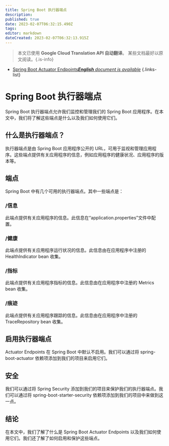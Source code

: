 ```yaml
---
title: Spring Boot 执行器端点
description: 
published: true
date: 2023-02-07T06:32:15.490Z
tags: 
editor: markdown
dateCreated: 2023-02-07T06:32:13.915Z
---
```


> 本文已使用 **Google Cloud Translation API 自动翻译**。
某些文档最好以原文阅读。{.is-info}



- [Spring Boot Actuator Endpoints***English** document is available*](/en/Knowledge-base/Spring-Boot/spring-boot-actuator-endpoints)
{.links-list}


# Spring Boot 执行器端点

Spring Boot 执行器端点允许我们监控和管理我们的 Spring Boot 应用程序。在本文中，我们将了解这些端点是什么以及我们如何使用它们。

## 什么是执行器端点？

执行器端点是由 Spring Boot 应用程序公开的 URL，可用于监视和管理应用程序。这些端点提供有关应用程序的信息，例如应用程序的健康状况、应用程序的版本等。

## 端点

Spring Boot 中有几个可用的执行器端点。其中一些端点是：

### /信息

此端点提供有关应用程序的信息。此信息在“application.properties”文件中配置。

### /健康

此端点提供有关应用程序运行状况的信息。此信息由在应用程序中注册的 HealthIndicator bean 收集。

### /指标

此端点提供有关应用程序指标的信息。此信息由在应用程序中注册的 Metrics bean 收集。

### /痕迹

此端点提供有关应用程序跟踪的信息。此信息由在应用程序中注册的 TraceRepository bean 收集。

## 启用执行器端点

Actuator Endpoints 在 Spring Boot 中默认不启用。我们可以通过将 spring-boot-actuator 依赖项添加到我们的项目来启用它们。

## 安全

我们可以通过将 Spring Security 添加到我们的项目来保护我们的执行器端点。我们可以通过将 spring-boot-starter-security 依赖项添加到我们的项目中来做到这一点。

## 结论

在本文中，我们了解了什么是 Spring Boot Actuator Endpoints 以及我们如何使用它们。我们还了解了如何启用和保护这些端点。